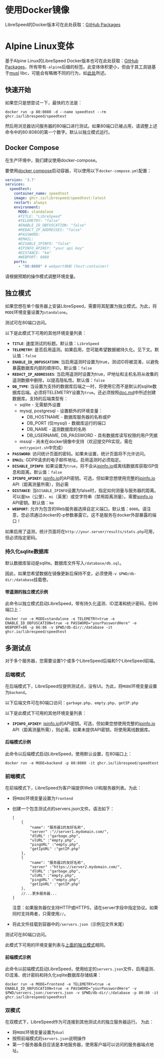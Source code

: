 # 使用Docker镜像

LibreSpeed的Docker版本可在此处获取：[GitHub Packages](https://github.com/librespeed/speedtest/pkgs/container/speedtest)

# Alpine Linux变体

基于Alpine Linux的LibreSpeed Docker版本也可在此处获取：[GitHub Packages](https://github.com/librespeed/speedtest/pkgs/container/speedtest)，所有带有`-alpine`后缀的标签。此变体体积更小，但由于其工具链基于[musl](https://en.wikipedia.org/wiki/Musl) libc，可能会有略微不同的行为，如[此处](https://alpinelinux.org/about/)所述。

## 快速开始

如果您只是想尝试一下，最快的方法是：

```shell
docker run -p 80:8080 -d --name speedtest --rm ghcr.io/librespeed/speedtest
```

然后用浏览器访问服务器的80端口进行测试。如果80端口已被占用，请调整上述命令中的80:8080的第一个数字。默认以独立模式运行。

## Docker Compose

在生产环境中，我们建议使用docker-compose。

要使用[docker compose](https://docs.docker.com/compose/)启动容器，可以使用以下`docker-compose.yml`配置：

```yml
version: '3.7'
services:
  speedtest:
    container_name: speedtest
    image: ghcr.io/librespeed/speedtest:latest
    restart: always
    environment:
      MODE: standalone
      #TITLE: "LibreSpeed"
      #TELEMETRY: "false"
      #ENABLE_ID_OBFUSCATION: "false"
      #REDACT_IP_ADDRESSES: "false"
      #PASSWORD:
      #EMAIL:
      #DISABLE_IPINFO: "false"
      #IPINFO_APIKEY: "your api key"
      #DISTANCE: "km"
      #WEBPORT: 8080
    ports:
      - "80:8080" # webport映射 (host:container)
```

请根据预期的操作模式调整环境变量。

## 独立模式

如果您想在单个服务器上安装LibreSpeed，需要将其配置为独立模式。为此，将`MODE`环境变量设置为`standalone`。

测试可在80端口访问。

以下是此模式下可用的其他环境变量列表：

* __`TITLE`__: 速度测试的标题。默认值：`LibreSpeed`
* __`TELEMETRY`__: 是否启用遥测。如果启用，您可能希望数据被持久化。见下文。默认值：`false`
* __`ENABLE_ID_OBFUSCATION`__: 当启用遥测时设置为true，测试ID将被混淆，以避免暴露数据库内部的顺序ID。默认值：`false`
* __`REDACT_IP_ADDRESSES`__: 当启用遥测时设置为true，IP地址和主机名将从收集的遥测数据中删除，以提高隐私性。默认值：`false`
* __`DB_TYPE`__: 当设置为支持的数据库后端之一时，将使用它而不是默认的sqlite数据库后端。必须将TELEMETRY设置为`true`。还必须按照[doc.md](doc.md#creating-the-database)中所述创建数据库。支持的后端类型有：
  * sqlite - 无需额外设置
  * mysql, postgresql - 设置额外的环境变量：
    * DB_HOSTNAME - 数据库服务器的名称或IP
    * DB_PORT (仅mysql) - 数据库运行的端口
    * DB_NAME - 遥测数据库的名称
    * DB_USERNAME, DB_PASSWORD - 具有数据库读写权限的用户凭据
  * mssql - 尚未在docker镜像中支持（欢迎提交PR实现，需在`entrypoint.sh`中完成）
* __`PASSWORD`__: 访问统计页面的密码。如果未设置，统计页面将不允许访问。
* __`EMAIL`__: GDPR请求的电子邮件地址。启用遥测时必须指定。
* __`DISABLE_IPINFO`__: 如果设置为`true`，将不会从[ipinfo.io](https://ipinfo.io)或离线数据库获取ISP信息和距离。默认值：`false`
* __`IPINFO_APIKEY`__: [ipinfo.io](https://ipinfo.io)的API密钥。可选，但如果您想使用完整的[ipinfo.io](https://ipinfo.io) API（距离测量所需），则必需
* __`DISTANCE`__: 当`DISABLE_IPINFO`设置为false时，指定如何测量与服务器的距离。可以是`km`（公里）、`mi`（英里）或空字符串（禁用距离测量）。需要[ipinfo.io](https://ipinfo.io) API密钥。默认值：`km`
* __`WEBPORT`__: 允许为包含的Web服务器选择自定义端口。默认值：`8080`。请注意，您必须通过docker的-p参数暴露它。这不是服务在docker外部暴露的端口！

如果启用了遥测，统计页面将在`http://your.server/results/stats.php`可用，但必须指定密码。

### 持久化sqlite数据库

默认数据库驱动是sqlite。数据库文件写入`/database/db.sql`。

因此，如果您希望数据在镜像更新后保持不变，必须使用`-v $PWD/db-dir:/database`挂载卷。

#### 带遥测的独立模式示例

此命令以独立模式启动LibreSpeed，带有持久化遥测、ID混淆和统计密码，在86端口上：

```shell
docker run -e MODE=standalone -e TELEMETRY=true -e ENABLE_ID_OBFUSCATION=true -e PASSWORD="yourPasswordHere" -e WEBPORT=86 -p 86:86 -v $PWD/db-dir/:/database -it ghcr.io/librespeed/speedtest
```

## 多测试点

对于多个服务器，您需要设置1个或多个LibreSpeed后端和1个LibreSpeed前端。

### 后端模式

在后端模式下，LibreSpeed仅提供测试点，没有UI。为此，将`MODE`环境变量设置为`backend`。

以下后端文件可在80端口访问：`garbage.php`、`empty.php`、`getIP.php`

以下是此模式下可用的其他环境变量列表：

* __`IPINFO_APIKEY`__: [ipinfo.io](https://ipinfo.io)的API密钥。可选，但如果您想使用完整的[ipinfo.io](https://ipinfo.io) API（距离测量所需），则必需。如果未提供API密钥，将使用离线数据库。

#### 后端模式示例

此命令以后端模式启动LibreSpeed，使用默认设置，在80端口上：

```shell
docker run -e MODE=backend -p 80:8080 -it ghcr.io/librespeed/speedtest
```

### 前端模式

在前端模式下，LibreSpeed为客户端提供Web UI和服务器列表。为此：

* 将`MODE`环境变量设置为`frontend`
* 创建一个包含测试点的servers.json文件。语法如下：

    ```jsonc
    [
        {
            "name": "服务器1的友好名称",
            "server" :"//server1.mydomain.com/",
            "dlURL" :"garbage.php",
            "ulURL" :"empty.php",
            "pingURL" :"empty.php",
            "getIpURL" :"getIP.php"
        },
        {
            "name": "服务器2的友好名称",
            "server" :"https://server2.mydomain.com/",
            "dlURL" :"garbage.php",
            "ulURL" :"empty.php",
            "pingURL" :"empty.php",
            "getIpURL" :"getIP.php"
        },
        //...更多服务器...
    ]
    ```

    注意：如果服务器仅支持HTTP或HTTPS，请在server字段中指定协议。如果同时支持两者，只需使用`//`。
* 将此文件挂载到容器中的`/servers.json`（示例见文件末尾）

测试可在80端口访问。

此模式下可用的环境变量列表与[上面的独立模式](#standalone-mode)相同。

#### 前端模式示例

此命令以前端模式启动LibreSpeed，使用给定的`servers.json`文件，启用遥测、ID混淆、统计密码和持久化sqlite数据库存储结果：

```shell
docker run -e MODE=frontend -e TELEMETRY=true -e ENABLE_ID_OBFUSCATION=true -e PASSWORD="yourPasswordHere" -v $PWD/servers.json:/servers.json -v $PWD/db-dir/:/database -p 80:80 -it ghcr.io/librespeed/speedtest
```

### 双模式

在双模式下，LibreSpeed作为可连接到其他测试点的独立服务器运行。
为此：

* 将`MODE`环境变量设置为`dual`
* 按照前端模式的`servers.json`说明操作
* 第一个服务器条目应该是本地服务器，使用客户端可以访问的服务器端点地址。
